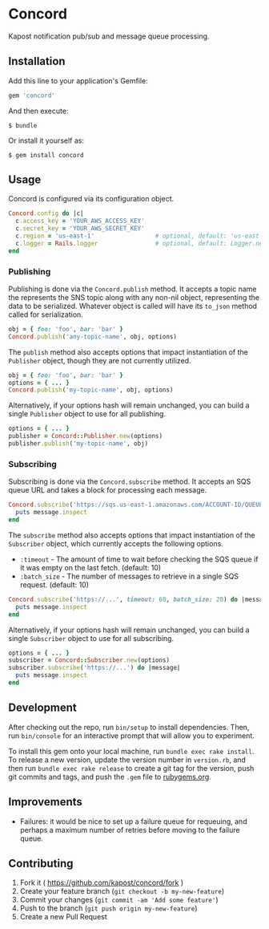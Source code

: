 # Concord

Kapost notification pub/sub and message queue processing.

## Installation

Add this line to your application's Gemfile:

```ruby
gem 'concord'
```

And then execute:

    $ bundle

Or install it yourself as:

    $ gem install concord

## Usage

Concord is configured via its configuration object.

```ruby
Concord.config do |c|
  c.access_key = 'YOUR_AWS_ACCESS_KEY'
  c.secret_key = 'YOUR_AWS_SECRET_KEY'
  c.region = 'us-east-1'                 # optional, default: 'us-east-1'
  c.logger = Rails.logger                # optional, default: Logger.new(STDOUT)
end
```

### Publishing

Publishing is done via the `Concord.publish` method.  It accepts a topic name
the represents the SNS topic along with any non-nil object, representing the data
to be serialized.  Whatever object is called will have its `to_json` method
called for serialization.

```ruby
obj = { foo: 'foo', bar: 'bar' }
Concord.publish('any-topic-name', obj, options)
```

The `publish` method also accepts options that impact instantiation of the
`Publisher` object, though they are not currently utilized.

```ruby
obj = { foo: 'foo', bar: 'bar' }
options = { ... }
Concord.publish('my-topic-name', obj, options)
```

Alternatively, if your options hash will remain unchanged, you can build a single
`Publisher` object to use for all publishing.

```ruby
options = { ... }
publisher = Concord::Publisher.new(options)
publisher.publish('my-topic-name', obj)
```

### Subscribing

Subscribing is done via the `Concord.subscribe` method.  It accepts an SQS queue
URL and takes a block for processing each message.

```ruby
Concord.subscribe('https://sqs.us-east-1.amazonaws.com/ACCOUNT-ID/QUEUE-NAME') do |message|
  puts message.inspect
end
```

The `subscribe` method also accepts options that impact instantiation of the
`Subscriber` object, which currently accepts the following options.

* `:timeout` - The amount of time to wait before checking the SQS queue if it was
  empty on the last fetch.  (default: 10)
* `:batch_size` - The number of messages to retrieve in a single SQS request.
  (default: 10)

```ruby
Concord.subscribe('https://...', timeout: 60, batch_size: 20) do |message|
  puts message.inspect
end
```

Alternatively, if your options hash will remain unchanged, you can build a single
`Subscriber` object to use for all subscribing.

```ruby
options = { ... }
subscriber = Concord::Subscriber.new(options)
subscriber.subscribe('https://...') do |message|
  puts message.inspect
end
```

## Development

After checking out the repo, run `bin/setup` to install dependencies. Then, run
`bin/console` for an interactive prompt that will allow you to experiment.

To install this gem onto your local machine, run `bundle exec rake install`. To
release a new version, update the version number in `version.rb`, and then run
`bundle exec rake release` to create a git tag for the version, push git commits
and tags, and push the `.gem` file to [rubygems.org](https://rubygems.org).

## Improvements

* Failures: it would be nice to set up a failure queue for requeuing, and perhaps
  a maximum number of retries before moving to the failure queue.

## Contributing

1. Fork it ( https://github.com/kapost/concord/fork )
2. Create your feature branch (`git checkout -b my-new-feature`)
3. Commit your changes (`git commit -am 'Add some feature'`)
4. Push to the branch (`git push origin my-new-feature`)
5. Create a new Pull Request
